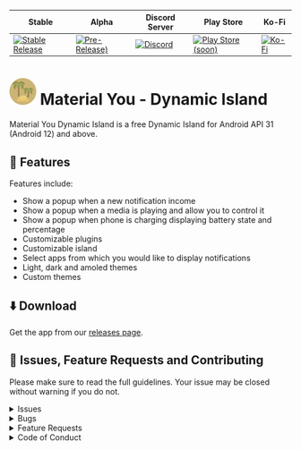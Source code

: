 | Stable | Alpha | Discord Server | Play Store | Ko-Fi |
|--------|-------|----------------|------------|-------|
| [![Stable Release](https://img.shields.io/github/release/Angel-Studio/Material-You-Dynamic-Island.svg?style=for-the-badge&maxAge=3600&label=DOWNLOAD)](https://github.com/Angel-Studio/Material-You-Dynamic-Island/releases) | [![Pre-Release)](https://img.shields.io/github/v/release/Angel-Studio/Material-You-Dynamic-Island?include_prereleases&label=DOWNLOAD&style=for-the-badge)](https://github.com/Angel-Studio/Material-You-Dynamic-Island/releases) | [![Discord](https://img.shields.io/badge/Discord-%235865F2.svg?style=for-the-badge&logo=discord&logoColor=white)](https://discord.gg/8NfBrxKs4T) | [![Play Store (soon)](https://img.shields.io/badge/Google_Play-414141?style=for-the-badge&logo=google-play&logoColor=white)](https://play.google.com/store/apps/dev?id=8686550764558677121&gl=FR) | [![Ko-Fi](https://img.shields.io/badge/Ko--fi-F16061?style=for-the-badge&logo=ko-fi&logoColor=white)](https://ko-fi.com/angelstudiofr)

# <img src="./.github/readme-images/app-icon.png" width="48"> Material You - Dynamic Island
Material You Dynamic Island is a free Dynamic Island for Android API 31 (Android 12) and above.

## 🌟 Features

Features include:
* Show a popup when a new notification income
* Show a popup when a media is playing and allow you to control it
* Show a popup when phone is charging displaying battery state and percentage
* Customizable plugins
* Customizable island
* Select apps from which you would like to display notifications
* Light, dark and amoled themes
* Custom themes

## ⬇️ Download
Get the app from our [releases page](https://github.com/Angel-Studio/Material-You-Dynamic-Island/releases).

## 💟 Issues, Feature Requests and Contributing

Please make sure to read the full guidelines. Your issue may be closed without warning if you do not.

<details><summary>Issues</summary>

1. **Before reporting a new issue, take a look at the [changelog](https://github.com/Angel-Studio/Material-You-Dynamic-Island/releases) and the already opened [issues](https://github.com/Angel-Studio/Material-You-Dynamic-Island/issues).**
2. If you are unsure, ask here: [![Discord](https://img.shields.io/discord/1065299087030747216.svg)](https://discord.gg/8NfBrxKs4T)

</details>

<details><summary>Bugs</summary>

* Include version (**Settings → About → Version**)
 * If not latest, try updating, it may have already been solved
* Include steps to reproduce (if not obvious from description)
* Include screenshot (if needed)
* If it could be device-dependent, try reproducing on another device (if possible)
* Don't group unrelated requests into one issue

</details>

<details><summary>Feature Requests</summary>

* Write a detailed issue, explaining what it should do or how.
* Include screenshot (if needed)

</details>

<details><summary>Code of Conduct</summary>

See [CODE_OF_CONDUCT.md](./CODE_OF_CONDUCT.md).
</details>
